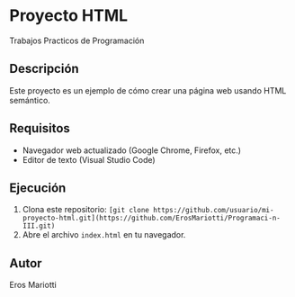 # Proyecto HTML 
Trabajos Practicos de Programación

## Descripción
Este proyecto es un ejemplo de cómo crear una página web usando HTML semántico.

## Requisitos
- Navegador web actualizado (Google Chrome, Firefox, etc.)
- Editor de texto (Visual Studio Code)

## Ejecución
1. Clona este repositorio: `[git clone https://github.com/usuario/mi-proyecto-html.git](https://github.com/ErosMariotti/Programaci-n-III.git)`
2. Abre el archivo `index.html` en tu navegador.

## Autor
Eros Mariotti
